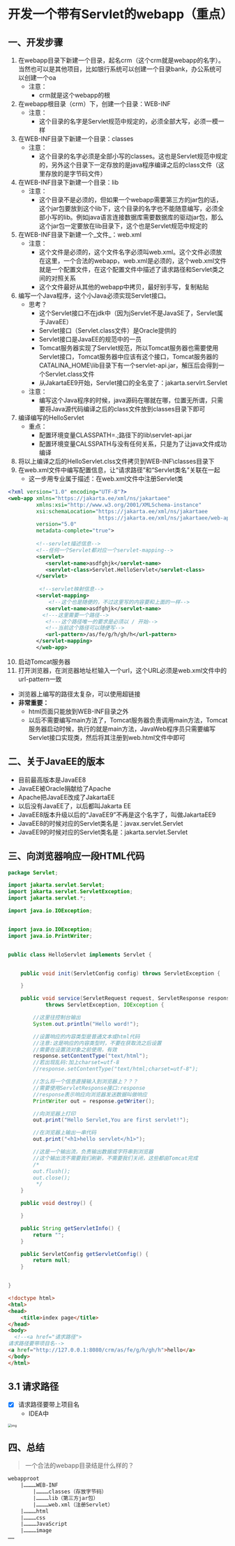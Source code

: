 # 开发一个带有Servlet的webapp（重点）

## 一、开发步骤

1. 在webapp目录下新建一个目录，起名crm（这个crm就是webapp的名字）。当然也可以是其他项目，比如银行系统可以创建一个目录bank，办公系统可以创建一个oa
   - 注意：
      - crm就是这个webapp的根
2. 在webapp根目录（crm）下，创建一个目录：WEB-INF
   - 注意：
      - 这个目录的名字是Servlet规范中规定的，必须全部大写，必须一模一样
3. 在WEB-INF目录下新建一个目录：classes
   - 注意：
      - 这个目录的名字必须是全部小写的classes。这也是Servlet规范中规定的，另外这个目录下一定存放的是java程序编译之后的class文件（这里存放的是字节码文件）
4. 在WEB-INF目录下新建一个目录：lib
   - 注意：
      - 这个目录不是必须的，但如果一个webapp需要第三方的jar包的话，这个jar包要放到这个lib下，这个目录的名字也不能随意编写，必须全部小写的lib。例如java语言连接数据库需要数据库的驱动jar包，那么这个jar包一定要放在lib目录下，这个也是Servlet规范中规定的
5. 在WEB-INF目录下新建一个_文件_：web.xml
   - 注意：
      - 这个文件是必须的，这个文件名字必须叫web.xml。这个文件必须放在这里，一个合法的webapp，web.xml是必须的，这个web.xml文件就是一个配置文件，在这个配置文件中描述了请求路径和Servlet类之间的对照关系
      - 这个文件最好从其他的webapp中拷贝，最好别手写，复制粘贴
6. 编写一个Java程序，这个小Java必须实现Servlet接口。
   - 思考？
      - 这个Servlet接口不在jdk中（因为jServlet不是JavaSE了，Servlet属于JavaEE）
      - Servlet接口（Servlet.class文件）是Oracle提供的
      - Servlet接口是JavaEE的规范中的一员
      - Tomcat服务器实现了Servlet规范，所以Tomcat服务器也需要使用Servlet接口，Tomcat服务器中应该有这个接口，Tomcat服务器的CATALINA_HOME\lib目录下有一个servlet-api.jar，解压后会得到一个Servlet.class文件
      - 从JakartaEE9开始，Servlet接口的全名变了：jakarta.servlrt.Servlet
   - 注意：
      - 编写这个Java程序的时候，java源码在哪就在哪，位置无所谓，只需要将Java源代码编译之后的class文件放到classes目录下即可
7. 编译编写的HelloServlet
   - 重点：
      - 配置环境变量CLASSPATH=.;路径下的lib\servlet-api.jar
      - 配置环境变量CALSSPATH与没有任何关系，只是为了让java文件成功编译
8. 将以上编译之后的HelloServlet.clss文件拷贝到WEB-INF\classes目录下
8. 在web.xml文件中编写配置信息，让“请求路径”和“Servlet类名”关联在一起
   - 这一步用专业属于描述：在web.xml文件中注册Servlet类
```xml
<?xml version="1.0" encoding="UTF-8"?>
<web-app xmlns="https://jakarta.ee/xml/ns/jakartaee"
         xmlns:xsi="http://www.w3.org/2001/XMLSchema-instance"
         xsi:schemaLocation="https://jakarta.ee/xml/ns/jakartaee 
                             https://jakarta.ee/xml/ns/jakartaee/web-app_5_0.xsd"
         version="5.0"  
         metadata-complete="true">
  
         <!--servlet描述信息-->
         <!--任何一个Servlet都对应一个servlet-mapping-->      
         <servlet>
            <servlet-name>asdfghjk</servlet-name>
            <servlet-class>Servlet.HelloServlet</servlet-class>
         </servlet>
  
          <!--servlet映射信息-->
         <servlet-mapping>
             <!--这个也是随便的，不过这里写的内容要和上面的一样-->
            <servlet-name>asdfghjk</servlet-name>
           <!---这里需要一个路径-->
            <!---这个路径唯一的要求是必须以 / 开始-->
            <!--当前这个路径可以随便写-->
            <url-pattern>/as/fe/g/h/gh/h</url-pattern>
         </servlet-mapping>
         </web-app>

```

10. 启动Tomcat服务器
10. 打开浏览器，在浏览器地址栏输入一个url，这个URL必须是web.xml文件中的url-pattern一致
   - 浏览器上编写的路径太复杂，可以使用超链接
   - **非常重要：**
      - html页面只能放到WEB-INF目录之外
      - 以后不需要编写main方法了，Tomcat服务器负责调用main方法，Tomcat服务器启动时候，执行的就是main方法，JavaWeb程序员只需要编写Servlet接口实现类，然后将其注册到web.html文件中即可

## 二、关于JavaEE的版本

- 目前最高版本是JavaEE8
- JavaEE被Oracle捐献给了Apache
- Apache把JavaEE改成了JakartaEE
- 以后没有JavaEE了，以后都叫Jakarta EE
- JavaEE8版本升级以后的“JavaEE9”不再是这个名字了，叫做JakartaEE9
- JavaEE8的时候对应的Servlet类名是：javax.servlet.Servlet
- JavaEE9的时候对应的Servlet类名是：jakarta.servlet.Servlet

## 三、向浏览器响应一段HTML代码

```java
package Servlet;

import jakarta.servlet.Servlet;
import jakarta.servlet.ServletException;
import jakarta.servlet.*;

import java.io.IOException;


import java.io.IOException;
import java.io.PrintWriter;


public class HelloServlet implements Servlet {


    public void init(ServletConfig config) throws ServletException {

    }

    public void service(ServletRequest request, ServletResponse response)
            throws ServletException, IOException {

        //这里往控制台输出
        System.out.println("Hello word!");

        //设置响应的内容类型是普通文本或html代码
        //注意:这是响应的内容类型时，不要在获取流之后设置
        //需要在设置流对象之前使用，有效
        response.setContentType("text/html");
        //若出现乱码:加上charset=utf-8
        //response.setContentType("text/html;charset=utf-8");

        //怎么将一个信息直接输入到浏览器上？？？
        //需要使用ServletResponse接口:response
        //response表示响应向浏览器发送数据叫做响应
        PrintWriter out = response.getWriter();

        //向浏览器上打印
        out.print("Hello Servlet,You are first servlet!");

        //在浏览器上输出一串代码
        out.print("<h1>hello servlet</h1>");

        //这是一个输出流，负责输出数据或字符串到浏览器
        //这个输出流不需要我们刷新，不需要我们关闭，这些都由Tomcat完成
        /*
        out.flush();
        out.close();
         */
    }

    public void destroy() {

    }

    public String getServletInfo() {
        return "";
    }

    public ServletConfig getServletConfig() {
        return null;
    }


}

```
```html
<!doctype html>
<html>
<head>
	<title>index page</title>
</head>
<body>
  <!--<a href="请求路径">
请求路径要带项目名-->
<a href="http://127.0.0.1:8080/crm/as/fe/g/h/gh/h">hello</a>
</body>
</html>
```
## 3.1 请求路径

- [x] 请求路径要带上项目名
   - IDEA中

<img src="https://gitee.com/xleixz/CloudNotes-Images/raw/master/Typora-Images/20220424151013.png" alt="img" style="zoom: 50%;" />

## 四、总结

> 一个合法的webapp目录结是什么样的？

```xml
webapproot
	|…………WEB-INF
		|…………classes（存放字节码）
		|…………lib（第三方jar包）
		|…………web.xml（注册Servlet）
	|…………html
	|…………css
	|…………JavaScript
	|…………image
……
```
